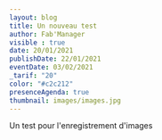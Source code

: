 ```yaml
---
layout: blog
title: Un nouveau test
author: Fab'Manager
visible : true
date: 20/01/2021
publishDate: 22/01/2021
eventDate: 03/02/2021
_tarif: "20"
color: "#c2c212"
presenceAgenda: true
thumbnail: images/images.jpg
---
```

Un test pour l'enregistrement d'images